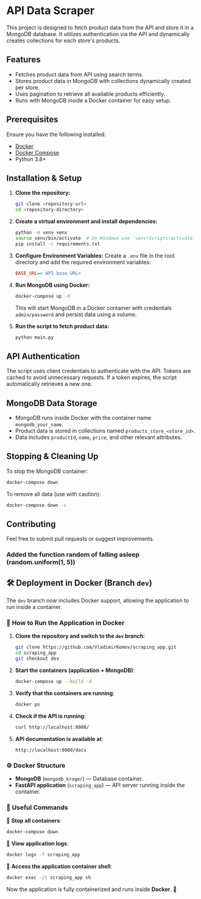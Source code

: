 # API Data Scraper

This project is designed to fetch product data from the API and store it in a MongoDB database. It utilizes authentication via the API and dynamically creates collections for each store's products.

## Features
- Fetches product data from API using search terms.
- Stores product data in MongoDB with collections dynamically created per store.
- Uses pagination to retrieve all available products efficiently.
- Runs with MongoDB inside a Docker container for easy setup.

## Prerequisites
Ensure you have the following installed:
- [Docker](https://www.docker.com/get-started)
- [Docker Compose](https://docs.docker.com/compose/install/)
- Python 3.8+

## Installation & Setup

1. **Clone the repository:**
   ```bash
   git clone <repository-url>
   cd <repository-directory>
   ```

2. **Create a virtual environment and install dependencies:**
   ```bash
   python -m venv venv
   source venv/bin/activate  # On Windows use `venv\Scripts\activate`
   pip install -r requirements.txt
   ```

3. **Configure Environment Variables:**
   Create a `.env` file in the root directory and add the required environment variables:
   ```ini
   BASE_URL=< API base URL>
   ```

4. **Run MongoDB using Docker:**
   ```bash
   docker-compose up -d
   ```
   This will start MongoDB in a Docker container with credentials `admin/password` and persist data using a volume.

5. **Run the script to fetch product data:**
   ```bash
   python main.py
   ```

## API Authentication
The script uses client credentials to authenticate with the API. Tokens are cached to avoid unnecessary requests. If a token expires, the script automatically retrieves a new one.

## MongoDB Data Storage
- MongoDB runs inside Docker with the container name `mongodb_your_name`.
- Product data is stored in collections named `products_store_<store_id>`.
- Data includes `productId`, `name`, `price`, and other relevant attributes.

## Stopping & Cleaning Up
To stop the MongoDB container:
```bash
docker-compose down
```
To remove all data (use with caution):
```bash
docker-compose down -v
```

## Contributing
Feel free to submit pull requests or suggest improvements.


### Added the function random of falling asleep (random.uniform(1, 5))


## 🛠 Deployment in Docker (Branch `dev`)

The `dev` branch now includes Docker support, allowing the application to run inside a container.

### 📌 **How to Run the Application in Docker**
1. **Clone the repository and switch to the `dev` branch**:
   ```sh
   git clone https://github.com/VladimirKomov/scraping_app.git
   cd scraping_app
   git checkout dev
   ```

2. **Start the containers (application + MongoDB)**:
   ```sh
   docker-compose up --build -d
   ```

3. **Verify that the containers are running**:
   ```sh
   docker ps
   ```

4. **Check if the API is running**:
   ```sh
   curl http://localhost:8000/
   ```

5. **API documentation is available at**:
   ```
   http://localhost:8000/docs
   ```

### ⚙ **Docker Structure**
- **MongoDB** (`mongodb_kroger`) — Database container.
- **FastAPI application** (`scraping_app`) — API server running inside the container.

### 🔧 **Useful Commands**
📌 **Stop all containers**:
```sh
docker-compose down
```

📌 **View application logs**:
```sh
docker logs -f scraping_app
```

📌 **Access the application container shell**:
```sh
docker exec -it scraping_app sh
```

Now the application is fully containerized and runs inside **Docker**. 🚀


